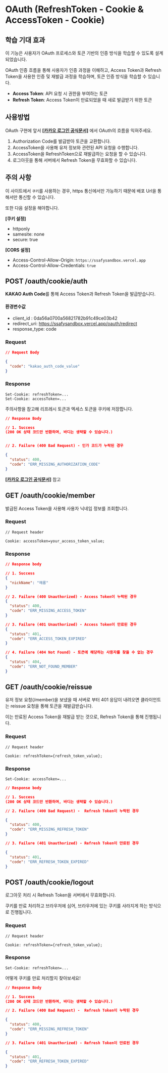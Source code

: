 # OAuth (RefreshToken - Cookie & AccessToken - Cookie)

## 학습 기대 효과

이 기능은 사용자가 OAuth 프로세스와 토큰 기반의 인증 방식을 학습할 수 있도록 설계되었습니다.

OAuth 인증 흐름을 통해 사용자가 인증 과정을 이해하고, Access Token과 Refresh Token을 사용한 인증 및 재발급 과정을 학습하며, 토큰 인증 방식을 학습할 수 있습니다.

- **Access Token**: API 요청 시 권한을 부여하는 토큰
- **Refresh Token**: Access Token이 만료되었을 때 새로 발급받기 위한 토큰

## 사용방법

OAuth 구현에 앞서 [**[카카오 로그인 공식문서]**](https://developers.kakao.com/docs/latest/ko/kakaologin/rest-api) 에서 OAuth의 흐름을 익혀주세요.

1. Authorization Code를 발급받아 토큰을 교환합니다.
2. AccessToken을 사용해 유저 정보와 관련된 API 요청을 수행합니다.
3. AccessToken을 RefreshToken으로 재발급하는 요청을 할 수 있습니다.
4. 로그아웃을 통해 서버에서 Refresh Token을 무효화할 수 있습니다.

## 주의 사항

이 사이트에서 `쿠키`를 사용하는 경우, https 통신에서만 가능하기 때문에 배포 Url을 통해서만 통신할 수 있습니다.

또한 다음 설정을 해야합니다.

**[쿠키 설정]**

- httponly
- samesite: none
- secure: true

**[CORS 설정]**

- Access-Control-Allow-Origin: `https://ssafysandbox.vercel.app`
- Access-Control-Allow-Credentials: `true`

## POST /oauth/cookie/auth

**KAKAO Auth Code**를 통해 Access Token과 Refresh Token을 발급받습니다.

#### **환경변수값**

- client_id : 0da56a0700a56821782b91c49ce03b42
- redirect_uri: https://ssafysandbox.vercel.app/oauth/redirect
- response_type: code

### Request

```json
// Request Body

{
  "code": "kakao_auth_code_value"
}
```

### Response

```http
Set-Cookie: refreshToken=...
Set-Cookie: accessToken=...
```

주의사항을 참고해 리프레시 토큰과 엑세스 토큰을 쿠키에 저장합니다.

```json
// Response Body

// 1. Success
(200 OK 상태 코드만 반환하며, 바디는 생략할 수 있습니다.)


// 2. Failure (400 Bad Request) - 인가 코드가 누락된 경우

{
  "status": 400,
  "code": "ERR_MISSING_AUTHORIZATION_CODE"
}
```

[**[카카오 로그인 공식문서]**](https://developers.kakao.com/docs/latest/ko/kakaologin/rest-api) 참고

>

## GET /oauth/cookie/member

발급된 Access Token을 사용해 사용자 닉네임 정보를 조회합니다.

### Request

```http
// Request header

Cookie: accessToken=your_access_token_value;
```

### Response

```json
// Response body

// 1. Success
{
  "nickName": "메롱"
}

// 2. Failure (400 Unauthorized) - Access Token이 누락된 경우
{
  "status": 400,
  "code": "ERR_MISSING_ACCESS_TOKEN"
}

// 3. Failure (401 Unauthorized) - Access Token이 만료된 경우
{
  "status": 401,
  "code": "ERR_ACCESS_TOKEN_EXPIRED"
}

// 4. Failure (404 Not Found) - 토큰에 해당하는 사용자를 찾을 수 없는 경우
{
  "status": 404,
  "code": "ERR_NOT_FOUND_MEMBER"
}
```

>

## GET /oauth/cookie/reissue

유저 정보 요청(/member)을 보냈을 때 서버로 부터 401 응답이 내려오면 클라이언트는 reissue 요청을 통해 토큰을 재발급받습니다.

이는 만료된 Access Token을 재발급 받는 것으로, Refresh Token을 통해 진행됩니다.

### Request

```http
// Request header

Cookie: refreshToken={refresh_token_value};
```

### Response

```http
Set-Cookie: accessToken=...
```

```json
// Response body

// 1. Success
(200 OK 상태 코드만 반환하며, 바디는 생략할 수 있습니다.)

// 2. Failure (400 Bad Request) -  Refresh Token이 누락된 경우

{
  "status": 400,
  "code": "ERR_MISSING_REFRESH_TOKEN"
}

// 3. Failure (401 Unauthorized) - Refresh Token이 만료된 경우

{
  "status": 401,
  "code": "ERR_REFRESH_TOKEN_EXPIRED"
}
```

>

## POST /oauth/cookie/logout

로그아웃 처리 시 Refresh Token을 서버에서 무효화합니다.

쿠키를 만료 처리하고 브라우저에 심어, 브라우저에 있는 쿠키를 사라지게 하는 방식으로 진행됩니다.

### Request

```http
// Request header

Cookie: refreshToken={refresh_token_value};
```

### Response

```http
Set-Cookie: refreshToken=...
```

어떻게 쿠키를 만료 처리할지 찾아보세요!

```json
// Response Body

// 1. Success
(200 OK 상태 코드만 반환하며, 바디는 생략할 수 있습니다.)

// 2. Failure (400 Bad Request) -  Refresh Token이 누락된 경우

{
  "status": 400,
  "code": "ERR_MISSING_REFRESH_TOKEN"
}

// 3. Failure (401 Unauthorized) - Refresh Token이 만료된 경우

{
  "status": 401,
  "code": "ERR_REFRESH_TOKEN_EXPIRED"
}

```
